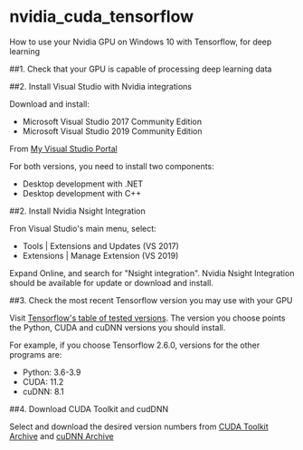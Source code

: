 # nvidia_cuda_tensorflow
How to use your Nvidia GPU on Windows 10 with Tensorflow, for deep learning

##1. Check that your GPU is capable of processing deep learning data



##2. Install Visual Studio with Nvidia integrations

Download and install:

* Microsoft Visual Studio 2017 Community Edition
* Microsoft Visual Studio 2019 Community Edition

From [My Visual Studio Portal](https://my.visualstudio.com/Downloads)

For both versions, you need to install two components:

* Desktop development with .NET
* Desktop development with C++

##2. Install Nvidia Nsight Integration

Fron Visual Studio's main menu, select:

* Tools | Extensions and Updates (VS 2017)
* Extensions | Manage Extension (VS 2019)

Expand Online, and search for "Nsight integration". Nvidia Nsight Integration should be available for update or download and install.

##3. Check the most recent Tensorflow version you may use with your GPU

Visit [Tensorflow's table of tested versions](https://www.tensorflow.org/install/source#gpu). The version you choose points the Python, CUDA and cuDNN versions you should install.

For example, if you choose Tensorflow 2.6.0, versions for the other programs are:

* Python: 3.6-3.9
* CUDA: 11.2
* cuDNN: 8.1

##4. Download CUDA Toolkit and cudDNN

Select and download the desired version numbers from [CUDA Toolkit Archive](https://developer.nvidia.com/cuda-toolkit-archive) and [cuDNN Archive](https://developer.nvidia.com/rdp/cudnn-archive)
